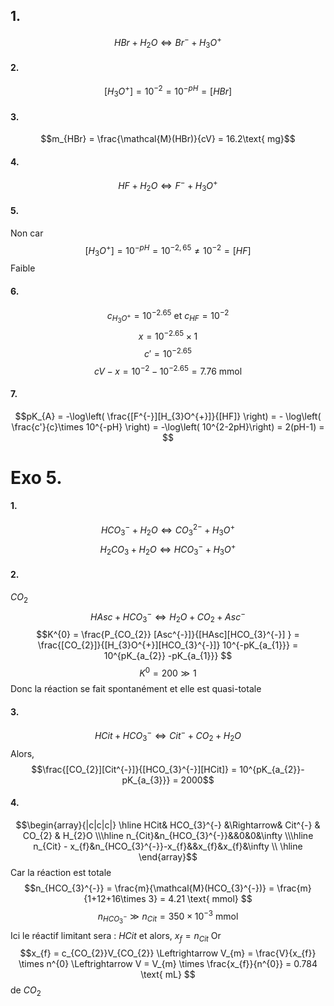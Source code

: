 ## 1.
$$HBr + H_{2}O \Leftrightarrow Br^{-} + H_{3}O^{+}$$
#### 2.
$$[H_{3}O^{+}] = 10^{-2} = 10^{-pH} = [HBr]$$
#### 3.
$$m_{HBr} = \frac{\mathcal{M}(HBr)}{cV} = 16.2\text{ mg}$$

#### 4.
$$HF + H_{2}O \Leftrightarrow F^{-} + H_{3}O^{+}$$

#### 5.
Non car 
$$[H_{3}O^{+}] = 10^{-pH}= 10^{-2,65} \neq 10^{-2} = [HF]$$
Faible
#### 6.
$$c_{H_{3}O^{+}} = 10^{-2.65} \text{ et } c_{HF} = 10^{-2}$$
$$x = 10^{-2.65}\times 1 $$
$$c' = 10^{-2.65}$$
$$cV-x = 10^{-2} - 10^{-2.65} = 7.76 \text{ mmol}$$
#### 7.
$$pK_{A} = -\log\left( \frac{[F^{-}][H_{3}O^{+}]}{[HF]} \right) = - \log\left( \frac{c'}{c}\times 10^{-pH} \right) = -\log\left( 10^{2-2pH}\right) = 2(pH-1) =  $$

# Exo 5.
#### 1.
$$HCO_{3}^{-} + H_{2}O \Leftrightarrow CO_{3}^{2-}+ H_{3}O^{+}$$
$$H_{2}CO_{3} + H_{2}O \Leftrightarrow HCO_{3}^{-}+H_{3}O^{+} $$

#### 2.
$CO_{2}$
$$HAsc + HCO_{3}^{-} \Leftrightarrow H_{2}O + CO_{2} + Asc^{-}$$
$$K^{0} = \frac{P_{CO_{2}} [Asc^{-}]}{[HAsc][HCO_{3}^{-}] } = \frac{[CO_{2}]}{[H_{3}O^{+}][HCO_{3}^{-}]} 10^{-pK_{a_{1}}} = 10^{pK_{a_{2}} -pK_{a_{1}}} $$
$$K^{0}= 200 \gg 1$$
Donc la réaction se fait spontanément et elle est quasi-totale

#### 3.
$$HCit + HCO_{3}^{-} \Leftrightarrow Cit^{-} + CO_{2}+H_{2}O$$
Alors, 
$$\frac{[CO_{2}][Cit^{-}]}{[HCO_{3}^{-}][HCit]} = 10^{pK_{a_{2}}-pK_{a_{3}}} = 2000$$
#### 4.
$$\begin{array}{|c|c|c|} \hline
HCit& HCO_{3}^{-} &\Rightarrow& Cit^{-} & CO_{2} & H_{2}O \\\hline
n_{Cit}&n_{HCO_{3}^{-}}&&0&0&\infty \\\hline
n_{Cit} - x_{f}&n_{HCO_{3}^{-}}-x_{f}&&x_{f}&x_{f}&\infty \\ \hline
\end{array}$$
Car la réaction est totale
$$n_{HCO_{3}^{-}} = \frac{m}{\mathcal{M}(HCO_{3}^{-})} = \frac{m}{1+12+16\times 3} = 4.21 \text{ mmol} $$
$$n_{HCO_{3}^{-}}\gg n_{Cit} = 350 \times 10^{-3} \text{ mmol}$$
Ici le réactif limitant sera : $HCit$ et alors, $x_{f} = n_{Cit}$
Or 
$$x_{f} = c_{CO_{2}}V_{CO_{2}} \Leftrightarrow V_{m} = \frac{V}{x_{f}} \times n^{0} \Leftrightarrow V = V_{m} \times \frac{x_{f}}{n^{0}} = 0.784 \text{ mL} $$
de $CO_{2}$
